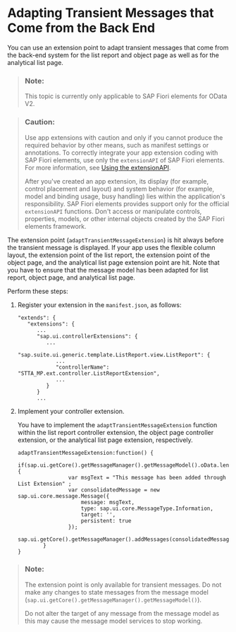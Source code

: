 <!-- loiodb3b70d6bab2485796128cb792429a00 -->

# Adapting Transient Messages that Come from the Back End

You can use an extension point to adapt transient messages that come from the back-end system for the list report and object page as well as for the analytical list page.

> ### Note:  
> This topic is currently only applicable to SAP Fiori elements for OData V2.

> ### Caution:  
> Use app extensions with caution and only if you cannot produce the required behavior by other means, such as manifest settings or annotations. To correctly integrate your app extension coding with SAP Fiori elements, use only the `extensionAPI` of SAP Fiori elements. For more information, see [Using the extensionAPI](using-the-extensionapi-bd2994b.md).
> 
> After you've created an app extension, its display \(for example, control placement and layout\) and system behavior \(for example, model and binding usage, busy handling\) lies within the application's responsibility. SAP Fiori elements provides support only for the official `extensionAPI` functions. Don't access or manipulate controls, properties, models, or other internal objects created by the SAP Fiori elements framework.

The extension point \(`adaptTransientMessageExtension`\) is hit always before the transient message is displayed. If your app uses the flexible column layout, the extension point of the list report, the extension point of the object page, and the analytical list page extension point are hit. Note that you have to ensure that the message model has been adapted for list report, object page, and analytical list page.

Perform these steps:

1.  Register your extension in the `manifest.json`, as follows:

    ```
    "extends": {
       "extensions": {
          ... 
          "sap.ui.controllerExtensions": { 
             ...
             "sap.suite.ui.generic.template.ListReport.view.ListReport": { 
                ... 
                "controllerName": "STTA_MP.ext.controller.ListReportExtension",
                ...
             }
          } 
          ...
    
    ```

2.  Implement your controller extension.

    You have to implement the `adaptTransientMessageExtension` function within the list report controller extension, the object page controller extension, or the analytical list page extension, respectively.

    ```
    adaptTransientMessageExtension:function() {
    		if(sap.ui.getCore().getMessageManager().getMessageModel().oData.length) {
    				var msgText = "This message has been added through List Extension" ;
    				var consolidatedMessage = new sap.ui.core.message.Message({
    					message: msgText,
    					type: sap.ui.core.MessageType.Information,
    					target: '',
    					persistent: true
    				});
    				sap.ui.getCore().getMessageManager().addMessages(consolidatedMessage);
    		}		
    }
    
    ```


> ### Note:  
> The extension point is only available for transient messages. Do not make any changes to state messages from the message model \(`sap.ui.getCore().getMessageManager().getMessageModel()`\).
> 
> Do not alter the target of any message from the message model as this may cause the message model services to stop working.

